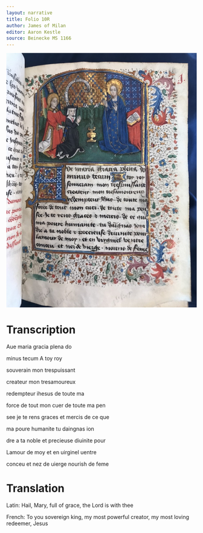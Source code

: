 ```yaml
---
layout: narrative
title: Folio 10R
author: James of Milan
editor: Aaron Kestle
source: Beinecke MS 1166
---
```


![Beinecke MS 1166 Folio 10R](https://raw.githubusercontent.com/oldfrenchtexts/L-aiguillon-d-amour-divine/master/assets/10R.jpg)

# Transcription

Aue maria gracia plena do

minus tecum A toy roy

souverain mon trespuissant

createur mon tresamoureux

redempteur ihesus de toute ma

force de tout mon cuer de toute ma pen

see je te rens graces et mercis de ce que

ma poure humanite tu daingnas ion

dre a ta noble et precieuse diuinite pour

Lamour de moy et en uirginel uentre

conceu et nez de uierge nourish de feme

# Translation

Latin: Hail, Mary, full of grace, the Lord is with thee

French: To you sovereign king, my most powerful creator, my most loving redeemer, Jesus
